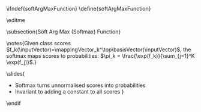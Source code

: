 \ifndef{softArgMaxFunction}
\define{softArgMaxFunction}

\editme

\subsection{Soft Arg Max (Softmax) Function}

\notes{Given class scores $f_k(\inputVector)=\mappingVector_k^\top\basisVector(\inputVector)$, the softmax maps scores to probabilities: $\pi_k = \frac{\exp(f_k)}{\sum_{j=1}^K \exp(f_j)}$.}

\slides{
* Softmax turns unnormalised scores into probabilities
* Invariant to adding a constant to all scores
}

\endif


